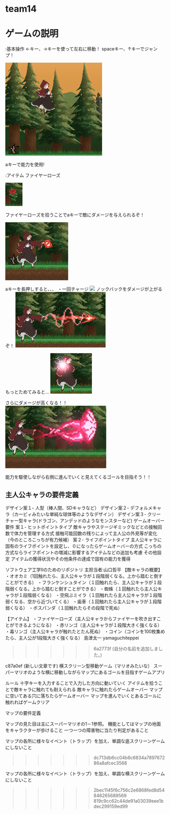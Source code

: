 # team14
# ゲームの説明
:基本操作
←キー、→キーを使って左右に移動！
spaceキー、↑キーでジャンプ！

![ジャンプ](images/jamp.png)

aキーで能力を使用!

:アイテム
ファイヤーローズ

![ファイヤーローズ](images/firerose.png)

ファイヤーローズを拾うことでaキーで敵にダメージを与えられるぞ！

![ファイヤーボール](images/fireball.png)

aキーを長押しすると、、、
・一回チャージ
![](images/charege1.png)
ノックバックをダメージが上がるぞ！
![](images/mera.png)

もっとためてみると...
![](images/charge2.png)

さらにダメージが高くなる！！
![](images/merazo-ma.png)

能力を駆使しながら右側に進んでいくと見えてくるゴールを目指そう！！

## 主人公キャラの要件定義
デザイン案１- 人型（棒人間、SDキャラなど）
デザイン案２- デフォルメキャラ（カービィみたいな単純な球体等のようなデザイン）
デザイン案３- クリーチャー型キャラ(ドラゴン、アンデッドのようなモンスターなど)
ゲームオーバー要件
案１- ヒットポイントタイプ
敵キャラやステージギミックなどとの接触回数で体力を管理する方式
接触可能回数の残りによって主人公の外見等が変化（今のところこっちが有力候補）
案２- ライフポイントタイプ
主人公キャラに固有のライフポイントを設定し、０になったらゲームオーバーの方式
こっちの方式ならライフポイントの増減に影響するアイテムなどの追加も考慮
その他設定
アイテムの獲得状況やその他条件の達成で固有の能力を獲得

ソフトウェア工学Ⅱのためのリポジトリ
主担当者:山口哲平
【敵キャラの概要】
・オオカミ（1回触れたら、主人公キャラが１段階弱くなる。上から踏むと倒すことができる）
・フランケンシュタイン（１回触れたら、主人公キャラが１段階弱くなる。上から踏むと倒すことができる）
・蜘蛛（１回触れたら主人公キャラが１段階弱くなる）
・空飛ぶミイラ（１回触れたら主人公キャラが１段階弱くなる、空から近づいてくる）
・歯車（１回触れたら主人公キャラが１段階弱くなる）
・ボスパンダ（１回触れたらその段階で死ぬ）


【アイテム】
・ファイヤーローズ（主人公キャラからファイヤーを吹き出すことができるようになる）
・赤リンゴ（主人公キャラが１段階大きく強くなる）
・毒リンゴ（主人公キャラが触れたとたん死ぬ）
・コイン（コインを100枚集めたら、主人公が1段階大きく強くなる）
島津太一
yamaguchiteppei
>>>>>>> 6a2773f (自分の名前を追加しました。)

c87a0ef (新しい文章です)
横スクリーン型移動ゲーム（マリオみたいな）
スーパーマリオのような横に移動しながらマップにあるゴールを目指すゲームアプリ

ルール
十字キーを入力することで入力した方向に動いていく
アイテムを拾うことで敵キャラに触れても耐えられる
敵キャラに触れたらゲームオーバー
マップに空いてある穴に落ちたらゲームオーバー
マップを進んでいくとあるゴールに触れればゲームクリア



マップの要件定義

マップの見た目は主にスーパーマリオの1－1参照。
機能としてはマップの地面をキャラクターが歩けること
一つ一つの障害物に当たり判定があること

マップの各所に様々なイベント（トラップ）を加え、単調な底スクリーンゲームにしないこと
>>>>>>> dc713db6cc04b6c6834a789767286a8afcec3568

マップの各所に様々なイベント（トラップ）を加え、単調な横スクリーンゲームにしないこと
>>>>>>> 2bec1145f6c756c2e6868fed8d54846265689569
>>>>>>> 819c9cc62c44de91a03039eee1bdec299159ed99
